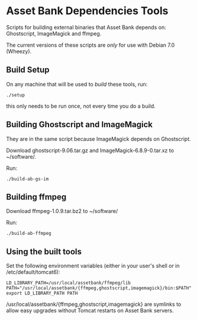Asset Bank Dependencies Tools
=============================

Scripts for building external binaries that Asset Bank depends on:
Ghostscript, ImageMagick and ffmpeg.

The current versions of these scripts are *only* for use with Debian 7.0
(Wheezy).

Build Setup
-----------
On any machine that will be used to *build* these tools, run:

    ./setup

this only needs to be run once, not every time you do a build.

Building Ghostscript and ImageMagick
------------------------------------
They are in the same script because ImageMagick depends on Ghostscript.

Download ghostscript-9.06.tar.gz and ImageMagick-6.8.9-0.tar.xz to
~/software/.

Run:

    ./build-ab-gs-im

Building ffmpeg
---------------
Download ffmpeg-1.0.9.tar.bz2 to ~/software/

Run:

    ./build-ab-ffmpeg

Using the built tools
---------------------
Set the following environment variables (either in your user's shell or in
/etc/default/tomcat6):

    LD_LIBRARY_PATH=/usr/local/assetbank/ffmpeg/lib
    PATH="/usr/local/assetbank/{ffmpeg,ghostscript,imagemagick}/bin:$PATH"
    export LD_LIBRARY_PATH PATH

/usr/local/assetbank/{ffmpeg,ghostscript,imagemagick} are symlinks to allow
easy upgrades without Tomcat restarts on Asset Bank servers.
